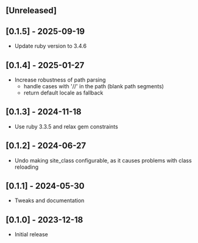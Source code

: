 ## [Unreleased]

## [0.1.5] - 2025-09-19

- Update ruby version to 3.4.6

## [0.1.4] - 2025-01-27

- Increase robustness of path parsing
  - handle cases with '//' in the path (blank path segments)
  - return default locale as fallback

## [0.1.3] - 2024-11-18

- Use ruby 3.3.5 and relax gem constraints

## [0.1.2] - 2024-06-27

- Undo making site_class configurable, as it causes problems with
  class reloading

## [0.1.1] - 2024-05-30

- Tweaks and documentation

## [0.1.0] - 2023-12-18

- Initial release
